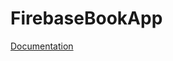 # FirebaseBookApp

[Documentation](https://github.com/izabreb808/FirebaseBookApp/blob/main/Book_Database.pdf)
